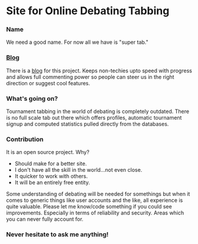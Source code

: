 # Site for Online Debating Tabbing #

### Name ###
We need a good name. For now all we have is "super tab."

### [Blog](http://newtabware.blogspot.com/) ###
There is a [blog](http://newtabware.blogspot.com/) for this project.
Keeps non-techies upto speed with progress and allows full commenting 
power so people can steer us in the right direction or suggest cool features.

### What's going on? ###
Tournament tabbing in the world of debating is completely outdated.
There is no full scale tab out there which offers profiles, 
automatic tournament signup and
computed statistics pulled directly from the databases.

### Contribution ###
It is an open source project. Why?
* Should make for a better site.
* I don't have all the skill in the world...not even close.
* It quicker to work with others.
* It will be an entirely free entity.

Some understanding of debating will be needed for somethings but when 
it comes to generic things like user accounts and the like, all 
experience is quite valuable. Please let me know/code something if you 
could see improvements. Especially in terms of reliability and security.
Areas which you can never fully account for.

### Never hesitate to ask me anything! ###
